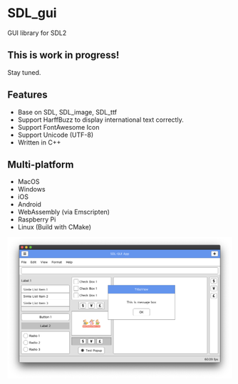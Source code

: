 # SDL_gui
GUI library for SDL2

## This is work in progress!
Stay tuned.

## Features
- Base on SDL, SDL_image, SDL_ttf
- Support HarffBuzz to display international text correctly.
- Support FontAwesome Icon
- Support Unicode (UTF-8)
- Written in C++

## Multi-platform
- MacOS
- Windows
- iOS
- Android
- WebAssembly (via Emscripten)
- Raspberry Pi
- Linux (Build with CMake)

![Alt text](/screenshot/screenshot_01.png?raw=true)
